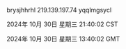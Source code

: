 brysjhhrhl 219.139.197.74 yqqlmgsycl

2024年 10月 30日 星期三 21:40:02 CST

2024年 10月 30日 星期三 13:40:02 GMT

